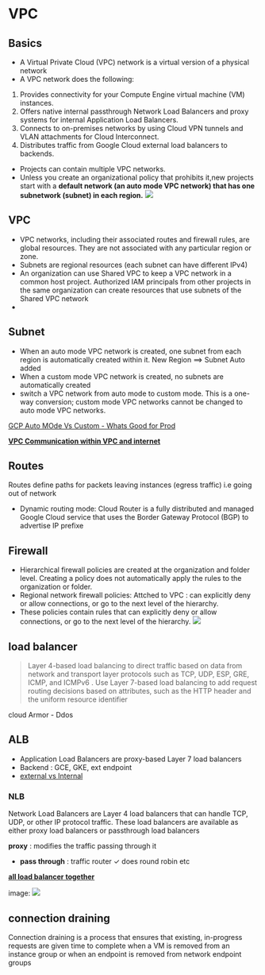 # VPC
## Basics
- A Virtual Private Cloud (VPC) network is a virtual version of a physical network
- A VPC network does the following:

1. Provides connectivity for your Compute Engine virtual machine (VM) instances.
2. Offers native internal passthrough Network Load Balancers and proxy systems for internal Application Load Balancers.
3. Connects to on-premises networks by using Cloud VPN tunnels and VLAN attachments for Cloud Interconnect.
4. Distributes traffic from Google Cloud external load balancers to backends.

- Projects can contain multiple VPC networks.
- Unless you create an organizational policy that prohibits it,new projects start with a **default network (an auto mode VPC network) that has one subnetwork (subnet) in each region.**
![](https://cloud.google.com/static/vpc/images/vpc-overview-example.svg)
## VPC
- VPC networks, including their associated routes and firewall rules, are global resources. They are not associated with any particular region or zone.
- Subnets are regional resources (each subnet can have different IPv4)
- An organization can use Shared VPC to keep a VPC network in a common host project. Authorized IAM principals from other projects in the same organization can create resources that use subnets of the Shared VPC network
-
## Subnet
- When an auto mode VPC network is created, one subnet from each region is automatically created within it. New Region ==> Subnet Auto added
- When a custom mode VPC network is created, no subnets are automatically created
- switch a VPC network from auto mode to custom mode. This is a one-way conversion; custom mode VPC networks cannot be changed to auto mode VPC networks.

[GCP Auto MOde Vs Custom - Whats Good for Prod](https://cloud.google.com/vpc/docs/vpc#auto-mode-considerations)

**[VPC Communication within VPC and internet](https://cloud.google.com/vpc/docs/vpc#intra_vpc_reqs)**

## Routes
Routes define paths for packets leaving instances (egress traffic) i.e going out of network
- Dynamic routing mode: Cloud Router is a fully distributed and managed Google Cloud service that uses the Border Gateway Protocol (BGP) to advertise IP prefixe

## Firewall 
- Hierarchical firewall policies are created at the organization and folder level. Creating a policy does not automatically apply the rules to the organization or folder.
- Regional network firewall policies: Attched to VPC : can explicitly deny or allow connections, or go to the next level of the hierarchy.
- These policies contain rules that can explicitly deny or allow connections, or go to the next level of the hierarchy.
![](https://cloud.google.com/static/firewall/images/firewall-policies/hfw3-2.svg)
## load balancer 
> Layer 4-based load balancing to direct traffic based on data from network and transport layer protocols such as TCP, UDP, ESP, GRE, ICMP, and ICMPv6 .
> Use Layer 7-based load balancing to add request routing decisions based on attributes, such as the HTTP header and the uniform resource identifier

cloud Armor - Ddos 

## ALB 
- Application Load Balancers are proxy-based Layer 7 load balancers
- Backend : GCE, GKE, ext endpoint
- [external vs Internal](https://cloud.google.com/load-balancing/docs/load-balancing-overview#application-lb)

### NLB
Network Load Balancers are Layer 4 load balancers that can handle TCP, UDP, or other IP protocol traffic. These load balancers are available as either proxy load balancers or passthrough load balancers

**proxy** : modifies the traffic passing through it
- **pass through** : traffic router
✓ does round robin etc 

[**all load balancer together**](https://cloud.google.com/load-balancing/docs/application-load-balancer#three-tier_web_services)

image:
![](https://cloud.google.com/static/load-balancing/images/ilb-l7-tiers.svg)

## connection draining 
Connection draining is a process that ensures that existing, in-progress requests are given time to complete when a VM is removed from an instance group or when an endpoint is removed from network endpoint groups
